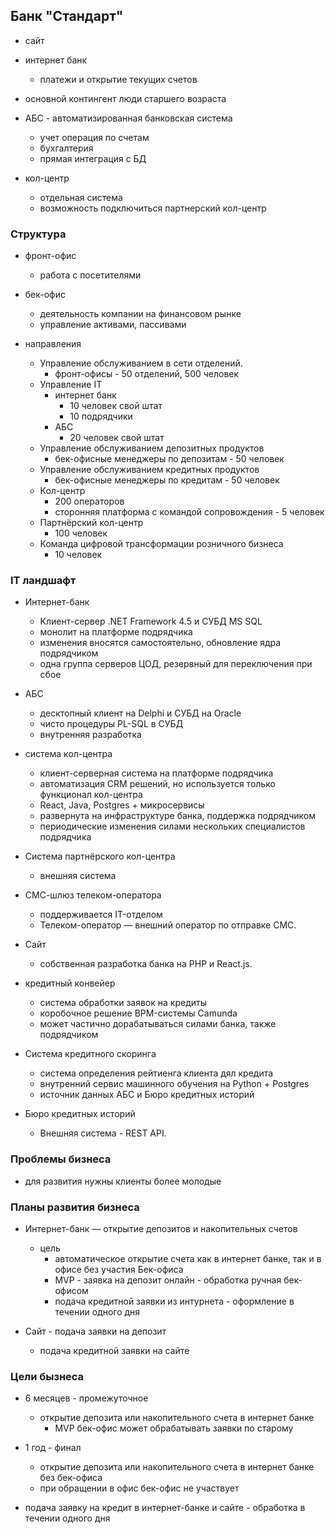 ## Банк "Стандарт"
- сайт
- интернет банк
  - платежи и открытие текущих счетов 

- основной контингент люди старшего возраста

- АБС - автоматизированная банковская система
  - учет операция по счетам
  - бухгалтерия
  - прямая интеграция с БД

- кол-центр
  - отдельная система
  - возможность подключиться партнерский кол-центр

### Структура
- фронт-офис
  - работа с посетителями
- бек-офис
  - деятельность компании на финансовом рынке
  - управление активами, пассивами

- направления
  - Управление обслуживанием в сети отделений.
    - фронт-офисы - 50 отделений, 500 человек
  - Управление IT 
    - интернет банк
      - 10 человек свой штат
      - 10 подрядчики
    - АБС
      - 20 человек свой штат
  - Управление обслуживанием депозитных продуктов
    - бек-офисные менеджеры по депозитам - 50 человек
  - Управление обслуживанием кредитных продуктов
    - бек-офисные менеджеры по кредитам - 50 человек
  - Кол-центр
    - 200 операторов
    - сторонняя платформа с командой сопровождения - 5 человек
  - Партнёрский кол-центр
    - 100 человек
  - Команда цифровой трансформации розничного бизнеса
    - 10 человек

### IT ландшафт
- Интернет-банк
  - Клиент-сервер .NET Framework 4.5 и СУБД MS SQL
  - монолит на платформе подрядчика
  - изменения вносятся самостоятельно, обновление ядра подрядчиком
  - одна группа серверов ЦОД, резервный для переключения при сбое
  
- АБС
  - десктопный клиент на Delphi и СУБД на Oracle
  - чисто процедуры PL-SQL в СУБД
  - внутренняя разработка

- система кол-центра
  - клиент-серверная система на платформе подрядчика
  - автоматизация CRM решений, но используется только функционал кол-центра
  - React, Java, Postgres + микросервисы
  - развернута на инфраструктуре банка, поддержка подрядчиком
  - периодические изменения силами нескольких специалистов подрядчика

- Система партнёрского кол-центра
  - внешняя система

- СМС-шлюз телеком-оператора
  - поддерживается IT-отделом
  - Телеком-оператор — внешний оператор по отправке СМС.

- Сайт
  - собственная разработка банка на PHP и React.js.

- кредитный конвейер
  - система обработки заявок на кредиты
  - коробочное решение BPM-системы Camunda
  - может частично дорабатываться силами банка, также подрядчиком

- Система кредитного скоринга
  - система определения рейтиенга клиента дял кредита 
  - внутренний сервис машинного обучения на Python + Postgres
  - источник данных АБС и Бюро кредитных историй

- Бюро кредитных историй
  - Внешняя система - REST API.

### Проблемы бизнеса
- для развития нужны клиенты более молодые

### Планы развития бизнеса
- Интернет-банк — открытие депозитов и накопительных счетов
  - цель
    - автоматическое открытие счета как в интернет банке, так и в офисе без участия Бек-офиса
    - MVP - заявка на депозит онлайн - обработка ручная бек-офисом
    - подача кредитной заявки из интурнета - оформление в течении одного дня

- Сайт - подача заявки на депозит
  - подача кредитной заявки на сайте 

### Цели бызнеса
- 6 месяцев - промежуточное
  - открытие депозита или накопительного счета в интернет банке
    - MVP бек-офис может обрабатывать заявки по старому
- 1 год - финал
  - открытие депозита или накопительного счета в интернет банке без бек-офиса
  - при обращении в офис бек-офис не участвует

- подача заявку на кредит в интернет-банке и сайте - обработка в течении одного дня